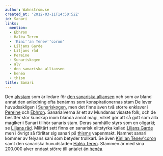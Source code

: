 ```yaml
---
author: Wahnstrom.se
created_at: '2012-03-11T14:50:52Z'
id: Sanari
links:
  mention:
  - Ebhron
  - Haléa Teren
  - 'Kini''an Tenev''coron'
  - Liljans Garde
  - Liljans råd
  - Pereine
  - Sunariskogen
  - alv
  - den sanariska alliansen
  - henéa
  - thism
title: Sanari
---
```


Den [alvstam] som är ledare för [den sanariska alliansen] och som av bland annat den anledning ofta
benämns som konspirationernas stam De lever huvudsakligen i [Sunariskogen], men det finns även två
större enklaver i [Pereine] och [Ebhron]. Sanarialverna är ett av Mundanas visaste folk, och de
besitter stor kunskap inom blanda annat magi, vilket gör att så gott som alla magiker i Sunari
tillhör sanaris stam. Deras samhälle styrs som en oligarki; se [Liljans råd]. Militärt sett finns en
sanarisk elitstyrka kallad [Liljans Garde] men i övrigt så förlitar sig sanari på [thisms]
vapenmakt. Namnet sanari kommer av felyans sani som betyder trollkarl. Se även [Kini'an Tenev'coron]
samt den sanariska huvudstaden [Haléa Teren]. Stammen är med sina 200.000 alver endast större till
antalet än [henéa].

  [alvstam]: alv
  [den sanariska alliansen]: den_sanariska_alliansen
  [Sunariskogen]: Sunariskogen
  [Pereine]: Pereine
  [Ebhron]: Ebhron
  [Liljans råd]: Liljans_råd
  [Liljans Garde]: Liljans_Garde
  [thisms]: thism
  [Kini'an Tenev'coron]: Kinian_Tenevcoron
  [Haléa Teren]: Haléa_Teren
  [henéa]: henéa